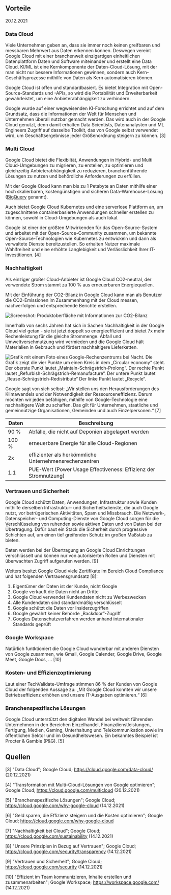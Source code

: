 ## Vorteile

20.12.2021

### Data Cloud

Viele Unternehmen geben an, dass sie immer noch keinen greifbaren und messbaren Mehrwert aus Daten erkennen können. Deswegen vereint Google Cloud mit einer branchenweit einzigartigen einheitlichen Datenplattform Daten und Software miteinander und erstellt eine Data Cloud. KI/ML ist eine Kernkomponente der Daten-Cloud-Lösung, mit der man nicht nur bessere Informationen gewinnen, sondern auch Kern-Geschäftsprozesse mithilfe von Daten als Kern automatisieren können.

Google Cloud ist offen und standardbasiert. Es bietet Integration mit Open-Source-Standards und -APIs, so wird die Portabilität und Erweiterbarkeit gewährleistet, um eine Anbieterabhängigkeit zu verhindern. 

Google wurde auf einer wegweisenden KI-Forschung errichtet und auf dem Grundsatz, dass die Informationen der Welt für Menschen und Unternehmen überall nutzbar gemacht werden. Das wird auch in der Google Cloud genutzt, denn damit erhalten Data Scientists, Datenanalysten und ML Engineers Zugriff auf dasselbe Toolkit, das von Google selbst verwendet wird, um Geschäftsergebnisse jeder Größenordnung steigern zu können. [3]

### Multi Cloud

Google Cloud bietet die Flexibiltät, Anwendungen in Hybrid- und Multi Cloud-Umgebungen zu migrieren, zu erstellen, zu optimieren und gleichzeitig Anbieterabhängigkeit zu reduzieren, branchenführende Lösungen zu nutzen und behördliche Anforderungen zu erfüllen.

Mit der Google Cloud kann man bis zu 1 Petabyte an Daten mithilfe einer hoch skalierbaren, kostengünstigen und sicheren Data-Warehouse-Lösung ([BigQuery](https://cloud.google.com/bigquery) genannt).

Auch bietet Google Cloud Kubernetes und eine serverlose Plattform an, um zugeschnittene containerbasierte Anwendungen schneller erstellen zu können, sowohl in Cloud-Umgebungen als auch lokal.

Google ist einer der größten Mitwirkenden für das Open-Source-System und arbeitet mit der Open-Source-Community zusammen, um bekannte Open-Source-Technologien wie Kubernetes zu entwickeln und dann als verwaltete Dienste bereitzustellen. So erhalten Nutzer maximale Wahlfreiheit und eine erhöhte Langlebigkeit und Verlässlichkeit Ihrer IT-Investitionen. [4]

### Nachhaltigkeit

Als einziger großer Cloud-Anbieter ist Google Cloud CO2-neutral, der verwendete Strom stammt zu 100 % aus erneuerbaren Energiequellen.

Mit der Einführung der CO2-Bilanz in Google Cloud kann man als Benutzer die CO2-Emissionen im Zusammenhang mit der Cloud messen, nachverfolgen und entsprechende Berichte erstellen.

![Screenshot: Produktoberfläche mit Informationen zur CO2-Bilanz ](https://lh3.googleusercontent.com/DVFsoPmabhfDE2MK_-pmsn4u-ClNo97gaV4RqvahEr1WmJ4eo5ZJbelUqyGaXlphvowJgcupH0E1=e14-h235-w600)

Innerhalb von sechs Jahren hat sich in Sachen Nachhaltigkeit in der Google Cloud viel getan - sie ist jetzt doppelt so energieeffizient und bietet 7x mehr Rechenleistung für die gleiche Strommenge.  Abfall und Umweltverschmutzung wird vermieden und die Google Cloud hält Materialien in Gebrauch und fördert nachhaltigere Lieferketten.

![Grafik mit einem Foto eines Google-Rechenzentrums bei Nacht. Die Grafik zeigt die vier Punkte um einen Kreis in dem „Circular economy“ steht. Der oberste Punkt lautet „Maintain-Schrägstrich-Prolong“. Der rechte Punkt lautet „Refurbish-Schrägstrich-Remanufacture“. Der untere Punkt lautet „Reuse-Schrägstrich-Redistribute“ Der linke Punkt lautet „Recycle“.](https://lh3.googleusercontent.com/LuCVwTYwL_LfZlb51Puj_OP4bl4IgLUON04MbXrWhNA10O5VjwlslKraDcNdj-SnCe4kJ98wTcRM=e14-h235-w600)

Google sagt von sich selbst: „Wir stellen uns den Herausforderungen des Klimawandels und der Notwendigkeit der Ressourceneffizienz. Darum möchten wir jeden befähigen, mithilfe von Google-Technologie eine nachhaltigere Welt zu schaffen. Das gilt für Unternehmen, staatliche und gemeinnützige Organisationen, Gemeinden und auch Einzelpersonen.“ [7]

| Daten | Beschreibung                                                 |
| ----- | ------------------------------------------------------------ |
| 90 %  | Abfälle, die nicht auf Deponien abgelagert werden            |
| 100 % | erneuerbare Energie für alle Cloud-Regionen                  |
| 2x    | effizienter als herkömmliche Unternehmensrechenzentren       |
| 1.1   | PUE-Wert (Power Usage Effectiveness: Effizienz der Stromnutzung) |

### Vertrauen und Sicherheit

Google Cloud schützt Daten, Anwendungen, Infrastruktur sowie Kunden mithilfe derselben Infrastruktur- und Sicherheitsdienste, die auch Google nutzt, vor betrügerischen Aktivitäten, Spam und Missbrauch. Die Netzwerk-, Datenspeicher- und Computing-Dienste von Google Cloud sorgen für die Verschlüsselung von ruhenden sowie aktiven Daten und von Daten bei der Übertragung. Dafür baut ein Stack die Sicherheit durch progressive Schichten auf, um einen tief greifenden Schutz im großen Maßstab zu bieten.

Daten werden bei der Übertragung an Google Cloud Einrichtungen verschlüsselt und können nur von autorisierten Rollen und Diensten mit überwachten Zugriff aufgerufen werden. [9]

Weiters besitzt Google Cloud viele Zertifikate im Bereich Cloud Compliance und hat folgenden Vertrauensgrundsatz [8]:

1. Eigentümer der Daten ist der Kunde, nicht Google
2. Google verkauft die Daten nicht an Dritte
3. Google Cloud verwendet Kundendaten nicht zu Werbezwecken
4. Alle Kundendaten sind standardmäßig verschlüsselt
5. Google schützt die Daten vor Insiderzugriffen
6. Google gewährt keiner Behörde „Backdoor”-Zugriff
7. Googles Datenschutzverfahren werden anhand internationaler Standards geprüft

### Google Workspace

Natürlich funtktioniert die Google Cloud wunderbar mit anderen Diensten von Google zusammen, wie Gmail, Google Calender, Google Drive, Google Meet, Google Docs, ... [10]

### Kosten- und Effizienzoptimierung

Laut einer TechValidate-Umfrage stimmen 86 % der Kunden von Google Cloud der folgenden Aussage zu: „Mit Google Cloud konnten wir unsere Betriebseffizienz erhöhen und unsere IT-Ausgaben optimieren.“ [6]

### Branchenspezifische Lösungen

Google Cloud unterstützt den digitalen Wandel bei weltweit führenden Unternehmen in den Bereichen Einzelhandel, Finanzdienstleistungen, Fertigung, Medien, Gaming, Unterhaltung und Telekommunikation sowie im öffentlichen Sektor und im Gesundheitswesen. Ein bekanntes Beispiel ist Procter & Gamble (P&G). [5]

## Quellen

[3] "Data Cloud"; Google Cloud; https://cloud.google.com/data-cloud/ (20.12.2021)

[4] "Transformation mit Multi-Cloud-Lösungen von Google optimieren"; Google Cloud; https://cloud.google.com/multicloud (20.12.2021)

[5] "Branchenspezifische Lösungen"; Google Cloud; https://cloud.google.com/why-google-cloud (14.12.2021)

[6] "Geld sparen, die Effizienz steigern und die Kosten optimieren"; Google Cloud; https://cloud.google.com/why-google-cloud

[7] "Nachhaltigkeit bei Cloud"; Google Cloud; https://cloud.google.com/sustainability (14.12.2021)

[8] "Unsere Prinzipien in Bezug auf Vertrauen"; Google Cloud; https://cloud.google.com/security/transparency (14.12.2021)

[9] "Vertrauen und Sicherheit"; Google Cloud; https://cloud.google.com/security (14.12.2021)

[10] "Effizient im Team kommunizieren, Inhalte erstellen und zusammenarbeiten"; Google Workspace; https://workspace.google.com/ (14.12.2021)